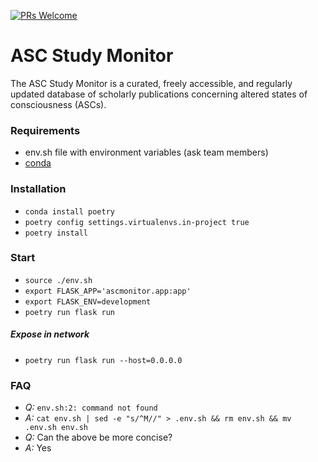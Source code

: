  [![PRs Welcome](https://img.shields.io/badge/PRs-welcome-brightgreen.svg?style=flat-square)](http://makeapullrequest.com) 
# ASC Study Monitor

 The ASC Study Monitor is a curated, freely accessible, and regularly updated database of scholarly publications concerning altered states of consciousness (ASCs).
 
### Requirements
- env.sh file with environment variables (ask team members)
- [conda](https://docs.conda.io/en/latest/)

### Installation

- `conda install poetry`
- `poetry config settings.virtualenvs.in-project true`
- `poetry install`

### Start

- `source ./env.sh`
- `export FLASK_APP='ascmonitor.app:app'`
- `export FLASK_ENV=development`
- `poetry run flask run`

##### Expose in network

- `poetry run flask run --host=0.0.0.0`

### FAQ

- _Q:_ `env.sh:2: command not found`
- _A:_ `cat env.sh | sed -e "s/^M//" > .env.sh && rm env.sh && mv .env.sh env.sh`
- _Q:_ Can the above be more concise?
- _A:_ Yes
